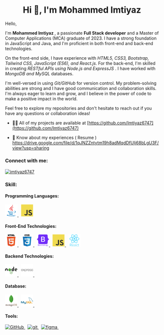 <h1 align="center">Hi 👋, I'm Mohammed Imtiyaz</h1>
<p align="left">Hello, 

I'm <b> Mohammed Imtiyaz </b>, a passionate <b>Full Stack developer</b> and a Master of Computer Applications (MCA) graduate of 2023. I have a strong foundation in JavaScript and Java, and I'm proficient in both front-end and back-end technologies.

On the front-end side, I have experience with <i> HTML5, CSS3, Bootstrap, Tailwind CSS, JavaScript (ES6), and React.js</i>. For the back-end, I'm skilled in creating <i> RESTful APIs using Node.js and ExpressJS </i>. I have worked with <i> MongoDB and MySQL </i> databases.

I'm well-versed in using <i> Git/GitHub </i> for version control. My problem-solving abilities are strong and I have good communication and collaboration skills. I'm always eager to learn and grow, and I believe in the power of code to make a positive impact in the world.

Feel free to explore my repositories and don't hesitate to reach out if you have any questions or collaboration ideas!
</p>

- 👨‍💻 All of my projects are available at [https://github.com/Imtiyaz6747](https://github.com/Imtiyaz6747)

- 📄 Know about my experiences ( Resume ) https://drive.google.com/file/d/1qJNZZntytm19h8adMqdDfUIj68bLgU3F/view?usp=sharing 

<h3 align="left">Connect with me:</h3>
<p align="left">
<a href="https://linkedin.com/in/imtiyaz6747" target="blank"><img align="center" src="https://raw.githubusercontent.com/rahuldkjain/github-profile-readme-generator/master/src/images/icons/Social/linked-in-alt.svg" alt="imtiyaz6747" height="30" width="40" /></a>
</p>


<h3 align="left">Skill:</h3>

<h4>Programming Languages:</h4>
<p align="left"> 
<a href="https://www.java.com" target="_blank" rel="noreferrer"> <img src="https://raw.githubusercontent.com/devicons/devicon/master/icons/java/java-original.svg" alt="java" width="40" height="40"/> </a> &nbsp;
<a href="https://developer.mozilla.org/en-US/docs/Web/JavaScript" target="_blank" rel="noreferrer"> <img src="https://raw.githubusercontent.com/devicons/devicon/master/icons/javascript/javascript-original.svg" alt="javascript" width="40" height="40"/> </a> 
</p>


<h4>Front-End Technologies:</h4>

<p align="left" backgroun-color: black> 
<a href="https://www.w3.org/html/" target="_blank" rel="noreferrer"> <img src="https://raw.githubusercontent.com/devicons/devicon/master/icons/html5/html5-original-wordmark.svg" alt="html5" width="40" height="40"/> </a>&nbsp;
<a href="https://www.w3schools.com/css/" target="_blank" rel="noreferrer"> <img src="https://raw.githubusercontent.com/devicons/devicon/master/icons/css3/css3-original-wordmark.svg" alt="css3" width="40" height="40"/> </a> &nbsp; 
<a href="https://getbootstrap.com" target="_blank" rel="noreferrer"> <img src="https://raw.githubusercontent.com/devicons/devicon/master/icons/bootstrap/bootstrap-plain-wordmark.svg" alt="bootstrap" width="40" height="40"/> </a>&nbsp;
<a href="https://developer.mozilla.org/en-US/docs/Web/JavaScript" target="_blank" rel="noreferrer"> <img src="https://raw.githubusercontent.com/devicons/devicon/master/icons/javascript/javascript-original.svg" alt="javascript" width="40" height="40"/> </a> &nbsp;
<a href="https://reactjs.org/" target="_blank" rel="noreferrer"> <img src="https://raw.githubusercontent.com/devicons/devicon/master/icons/react/react-original-wordmark.svg" alt="react" width="40" height="40"/> </a> 
</p>

<h4>Backend Technologies:</h4>

<p align="left"> 
<a href="https://nodejs.org" target="_blank" rel="noreferrer"> <img src="https://raw.githubusercontent.com/devicons/devicon/master/icons/nodejs/nodejs-original-wordmark.svg" alt="nodejs" width="40" height="40"/> </a>&nbsp;
<a href="https://expressjs.com" target="_blank" rel="noreferrer"> <img src="https://raw.githubusercontent.com/devicons/devicon/master/icons/express/express-original-wordmark.svg" alt="express" width="40" height="40"/> </a>  &nbsp;
</p>

<h4>Database:</h4>

<p align="left"> 
<a href="https://www.mongodb.com/" target="_blank" rel="noreferrer"> <img src="https://raw.githubusercontent.com/devicons/devicon/master/icons/mongodb/mongodb-original-wordmark.svg" alt="mongodb" width="40" height="40"/> </a> &nbsp;
<a href="https://www.mysql.com/" target="_blank" rel="noreferrer"> <img src="https://raw.githubusercontent.com/devicons/devicon/master/icons/mysql/mysql-original-wordmark.svg" alt="mysql" width="40" height="40"/> </a>  &nbsp;
</p>

<h4>Tools:</h4>

<p align="left"> 
<a href="https://github.com/" target="_blank" rel="noreferrer"> <img src="https://www.vectorlogo.zone/logos/github/github-icon.svg" alt="GitHub" width="40" height="40"/> </a>&nbsp;
<a href="https://git-scm.com/" target="_blank" rel="noreferrer"> <img src="https://www.vectorlogo.zone/logos/git-scm/git-scm-icon.svg" alt="git" width="40" height="40"/> </a> &nbsp;
<a href="https://www.figma.com/" target="_blank" rel="noreferrer"> <img src="https://www.vectorlogo.zone/logos/figma/figma-icon.svg" alt="figma" width="40" height="40"/> </a> &nbsp;
</p>


 







 




